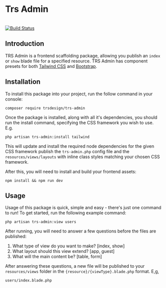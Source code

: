 <p align="center">
    <h1>Trs Admin</h1>
    <br />
    <a href="https://github.com/trsdesign/trs-admin-dev/actions">
        <img src="https://github.com/trsdesign/trs-admin-dev/workflows/tests/badge.svg" alt="Build Status">
    </a>
</p>

## Introduction

TRS Admin is a frontend scaffolding package, allowing you publish an `index` or `show` blade file for a specified resource. TRS Admin has component presets for both [Tailwind CSS](https://tailwindcss.com) and [Bootstrap](http://getbootstrap.com).

## Installation

To install this package into your project, run the follow command in your console:

```
composer require trsdesign/trs-admin
```

Once the package is installed, along with all it's dependencies, you should run the install command, specifying the CSS framework you wish to use. E.g.

```
php artisan trs-admin:install tailwind
```

This will update and install the required node dependencies for the given CSS framework publish the `trs-admin.php` config file and the `resources/views/layouts` with inline class styles matching your chosen CSS framework.

After this, you will need to install and build your frontend assets:

```
npm install && npm run dev
```

## Usage

Usage of this package is quick, simple and easy - there's just one command to run! To get started, run the following example command:

```
php artisan trs-admin:view users
```

After running, you will need to answer a few questions before the files are published:

1. What type of view do you want to make? [index, show]
2. What layout should this view extend? [app, guest]
3. What will the main content be? [table, form]

After answering these questions, a new file will be published to your `resources/views` folder in the `{resource}/{viewType}.blade.php` format. E,g,

```
users/index.blade.php
```
